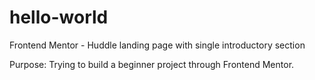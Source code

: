 # hello-world
Frontend Mentor - Huddle landing page with single introductory section

Purpose: Trying to build a beginner project through Frontend Mentor.
